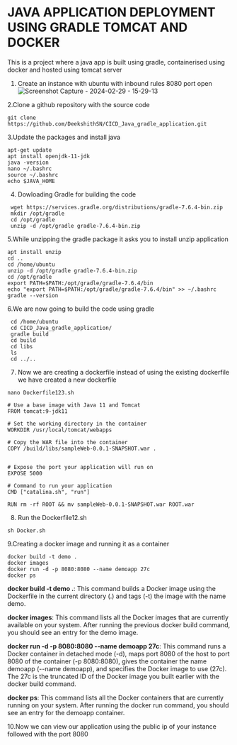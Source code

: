 # JAVA APPLICATION DEPLOYMENT USING GRADLE TOMCAT AND DOCKER 

This is a project where a java app is built using gradle, containerised using docker and hosted using tomcat server


1. Create an instance with ubuntu with inbound rules 8080 port open
![Screenshot Capture - 2024-02-29 - 15-29-13](https://github.com/keedevops/Deployments/assets/155215036/1c77bf70-937e-4960-8532-38521bcc8f7c)

2.Clone a github repository with the source code

```
git clone https://github.com/DeekshithSN/CICD_Java_gradle_application.git

```
3.Update the packages and install java

```
apt-get update
apt install openjdk-11-jdk
java -version
nano ~/.bashrc
source ~/.bashrc
echo $JAVA_HOME

```
4. Dowloading Gradle for building the code
```
 wget https://services.gradle.org/distributions/gradle-7.6.4-bin.zip
 mkdir /opt/gradle
 cd /opt/gradle
 unzip -d /opt/gradle gradle-7.6.4-bin.zip

```
5.While unzipping the gradle package it asks you to install unzip application

```
apt install unzip
cd ..
cd /home/ubuntu
unzip -d /opt/gradle gradle-7.6.4-bin.zip 
cd /opt/gradle
export PATH=$PATH:/opt/gradle/gradle-7.6.4/bin
echo "export PATH=$PATH:/opt/gradle/gradle-7.6.4/bin" >> ~/.bashrc
gradle --version

```
6.We are now going to build the code using gradle

```
 cd /home/ubuntu
 cd CICD_Java_gradle_application/
 gradle build
 cd build
 cd libs
 ls
 cd ../..

```
7. Now we are creating a dockerfile instead of using the existing dockerfile we have created a new dockerfile

```
nano Dockerfile123.sh

```
```
# Use a base image with Java 11 and Tomcat
FROM tomcat:9-jdk11

# Set the working directory in the container
WORKDIR /usr/local/tomcat/webapps

# Copy the WAR file into the container
COPY /build/libs/sampleWeb-0.0.1-SNAPSHOT.war .


# Expose the port your application will run on
EXPOSE 5000

# Command to run your application
CMD ["catalina.sh", "run"]

RUN rm -rf ROOT && mv sampleWeb-0.0.1-SNAPSHOT.war ROOT.war

```
8. Run the Dockerfile12.sh
```
sh Docker.sh
```
9.Creating a docker image and running it as a container 

```
docker build -t demo .
docker images
docker run -d -p 8080:8080 --name demoapp 27c
docker ps

```
**docker build -t demo .**: This command builds a Docker image using the Dockerfile in the current directory (.) and tags (-t) the image with the name demo.

**docker images**: This command lists all the Docker images that are currently available on your system. After running the previous docker build command, you should see an entry for the demo image.

**docker run -d -p 8080:8080 --name demoapp 27c**: This command runs a Docker container in detached mode (-d), maps port 8080 of the host to port 8080 of the container (-p 8080:8080), gives the container the name demoapp (--name demoapp), and specifies the Docker image to use (27c). The 27c is the truncated ID of the Docker image you built earlier with the docker build command.

**docker ps**: This command lists all the Docker containers that are currently running on your system. After running the docker run command, you should see an entry for the demoapp container.

10.Now we can view our application using the public ip of your instance followed with the port 8080


